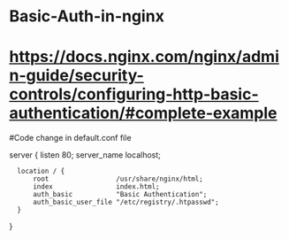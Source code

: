 # Basic-Auth-in-nginx
# https://docs.nginx.com/nginx/admin-guide/security-controls/configuring-http-basic-authentication/#complete-example
#Code change in default.conf file

server {
      listen       80;
      server_name  localhost;
  
      location / {
          root                 /usr/share/nginx/html;
          index                index.html;
          auth_basic           "Basic Authentication";
          auth_basic_user_file "/etc/registry/.htpasswd";
      }
  
  }
